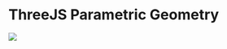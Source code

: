 # ThreeJS Parametric Geometry

[![](http://img.youtube.com/vi/DNPi5w2nnFg/0.jpg)](http://www.youtube.com/watch?v=DNPi5w2nnFg "")
